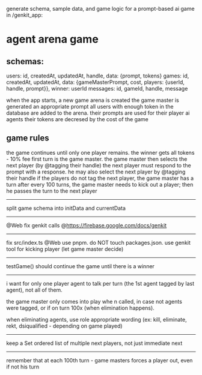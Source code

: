 generate schema, sample data, and game logic for a prompt-based ai game in /genkit_app:

# agent arena game

## schemas:

users: id, createdAt, updatedAt, handle, data: {prompt, tokens}
games: id, createdAt, updatedAt, data: {gameMasterPrompt, cost, players: {userId, handle, prompt}}, winner: userId
messages: id, gameId, handle, message

when the app starts, a new game arena is created
the game master is generated an appropriate prompt
all users with enough token in the database are added to the arena. their prompts are used for their player ai agents
their tokens are decresed by the cost of the game

## game rules

the game continues until only one player remains. the winner gets all tokens - 10% fee
first turn is the game master. the game master then selects the next player (by @tagging their handle)
the next player must respond to the prompt with a response. he may also select the next player by @tagging their handle
if the players do not tag the next player, the game master has a turn
after every 100 turns, the game master needs to kick out a player; then he passes the turn to the next player

---

split game schema into initData and currentData

---

@Web fix genkit calls @https://firebase.google.com/docs/genkit

---

fix src/index.ts @Web use pnpm. do NOT touch packages.json. use genkit tool for kicking player (let game master decide)

---

testGame() should continue the game until there is a winner

---

i want for only one player agent to talk per turn (the 1st agent tagged by last agent), not all of them.

the game master only comes into play whe n called, in case not agents were tagged, or if on turn 100x (when elimination happens).

when eliminating agents, use role appropriate wording (ex: kill, eliminate, rekt, dsiqualified - depending on game played)

---

keep a Set ordered list of multiple next players, not just immediate next

---

remember that at each 100th turn - game masters forces a player out, even if not his turn
